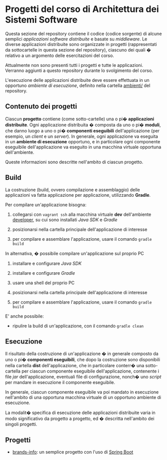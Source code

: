 # Progetti del corso di Architettura dei Sistemi Software

Questa sezione del repository contiene il codice (codice sorgente)
di alcune semplici *applicazioni software distribuite* e basate su *middleware*.
Le diverse applicazioni distribuite sono organizzate in progetti
(rappresentati da sottocartelle in questa sezione del repository),
ciascuno dei quali � relativo a un argomento delle esercitazioni del corso.

Attualmente non sono presenti tutti i progetti e tutte le applicazioni.
Verranno aggiunti a questo repository durante lo svolgimento del corso.

L'esecuzione delle applicazioni distribuite deve essere effettuata
in un opportuno *ambiente di esecuzione*,
definito nella cartella [ambienti/](../ambienti/) del repository.

## Contenuto dei progetti

Ciascun **progetto** contiene (come sotto-cartelle) una o pi� **applicazioni distribuite**.
Ogni applicazione distribuita � composta da uno o pi� **moduli**,
che danno luogo a uno o pi� **componenti eseguibili** dell'applicazione
(per esempio, un *client* e un *server*).
In generale, ogni applicazione va eseguita in un **ambiente di esecuzione** opportuno,
e in particolare ogni componente eseguibile dell'applicazione
va eseguito in una macchina virtuale opportuna dell'ambiente.

Queste informazioni sono descritte nell'ambito di ciascun progetto.

## Build  

La costruzione (build, ovvero compilazione e assemblaggio) delle applicazioni
va fatta applicazione per applicazione,
utilizzando **Gradle**.

Per compilare un'applicazione bisogna:

1. collegarsi con `vagrant ssh` alla macchina virtuale **dev**
   dell'ambiente [developer](../ambienti/developer/), su cui sono installati *Java SDK* e *Gradle*

2. posizionarsi nella cartella principale dell'applicazione di interesse

3. per compilare e assemblare l'applicazione, usare il comando `gradle build`

In alternativa, � possibile compilare un'applicazione sul proprio PC

1. installare e configurare *Java SDK*

2. installare e configurare *Gradle*

3. usare una shell del proprio PC

4. posizionarsi nella cartella principale dell'applicazione di interesse

5. per compilare e assemblare l'applicazione, usare il comando `gradle build`

E' anche possibile:

* ripulire la build di un'applicazione, con il comando `gradle clean`


## Esecuzione

Il risultato della costruzione di un'applicazione
� in generale composto da uno o pi� **componenti eseguibili**,
che dopo la costruzione sono disponibili nella cartella **dist** dell'applicazione,
che in particolare conterr� una sotto-cartella per ciascun componente eseguibile dell'applicazione,
contenente i file *jar* dell'applicazione, eventuali file di configurazione,
nonch� uno *script* per mandare in esecuzione il componente eseguibile.

In generale, ciascun componente eseguibile va poi mandato in esecuzione
nell'ambito di una opportuna macchina virtuale di un opportuno ambiente di esecuzione.

La modalit� specifica di esecuzione delle applicazioni distribuite
varia in modo significativo da progetto a progetto,
ed � descritta nell'ambito dei singoli progetti.

## Progetti

* [brands-info](brands-info/): un semplice progetto con l'uso di [Spring Boot](https://projects.spring.io/spring-boot/) 
